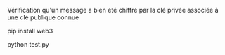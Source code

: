 Vérification qu'un message a bien été chiffré par la clé privée associée à une clé publique connue

pip install web3

python test.py